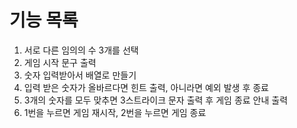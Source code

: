 # 기능 목록

1. 서로 다른 임의의 수 3개를 선택
2. 게임 시작 문구 출력
3. 숫자 입력받아서 배열로 만들기
4. 입력 받은 숫자가 올바르다면 힌트 출력, 아니라면 예외 발생 후 종료
5. 3개의 숫자를 모두 맞추면 3스트라이크 문자 출력 후 게임 종료 안내 출력
6. 1번을 누르면 게임 재시작, 2번을 누르면 게임 종료
